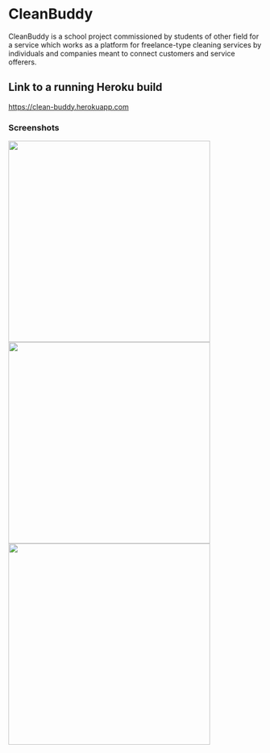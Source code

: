 # CleanBuddy

CleanBuddy is a school project commissioned by students of other field for a service which works as a platform for freelance-type cleaning services by individuals and companies meant to connect customers and service offerers.

## Link to a running Heroku build
https://clean-buddy.herokuapp.com

### Screenshots

<p float="left">
  <img width="400" src="https://user-images.githubusercontent.com/56744277/147745201-c479d758-cce8-48ab-8d2a-f8b039af43dc.png">
  <img width="400" src="https://user-images.githubusercontent.com/56744277/147745346-e631d378-520a-4869-9477-7fa6fc4104ef.png">
  <img width="400" src="https://user-images.githubusercontent.com/56744277/147745358-de00fbf1-d56e-4c27-b691-e4baa6e83685.png">
</p>
